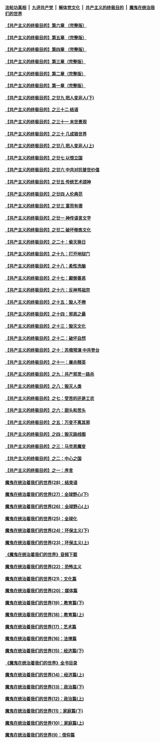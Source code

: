 

####  [法轮功真相](../../../../basic/blob/master/README.md?t=06261002) &nbsp;|&nbsp; [九评共产党](../../../../9ping.md/blob/master/README.md?t=06261002) &nbsp;|&nbsp; [解体党文化](../../../../jtdwh.md/blob/master/README.md?t=06261002)  &nbsp;|&nbsp; [共产主义的终极目的](../../../../gczydzjmd.md/blob/master/README.md?t=06261002) &nbsp;|&nbsp; [魔鬼在统治我们的世界](../../../../mgztzwmdsj.md/blob/master/README.md?t=06261002) 

#### [【共产主义的终极目的】第六章 （完整版）](../pages/nsc422/n11428913.md?t=06261002) 

#### [【共产主义的终极目的】第五章 （完整版）](../pages/nsc422/n11428912.md?t=06261002) 

#### [【共产主义的终极目的】第四章 （完整版）](../pages/nsc422/n11428907.md?t=06261002) 

#### [【共产主义的终极目的】第三章（完整版）](../pages/nsc422/n11428848.md?t=06261002) 

#### [【共产主义的终极目的】第二章（完整版）](../pages/nsc422/n11428831.md?t=06261002) 

#### [【共产主义的终极目的】第一章（完整版）](../pages/nsc422/n11417651.md?t=06261002) 

#### [【共产主义的终极目的】之廿九 把人变非人(下)](../pages/nsc422/n11344140.md?t=06261002) 

#### [【共产主义的终极目的】之三十二 结语](../pages/nsc422/n11360535.md?t=06261002) 

#### [【共产主义的终极目的】之三十一 末世景观](../pages/nsc422/n11351129.md?t=06261002) 

#### [【共产主义的终极目的】之三十 几成狼世界](../pages/nsc422/n11348280.md?t=06261002) 

#### [【共产主义的终极目的】之廿八 把人变非人(上)](../pages/nsc422/n11340492.md?t=06261002) 

#### [【共产主义的终极目的】之廿七 以恨立国](../pages/nsc422/n11336944.md?t=06261002) 

#### [【共产主义的终极目的】之廿六 中共对抗普世价值](../pages/nsc422/n11324785.md?t=06261002) 

#### [【共产主义的终极目的】之廿五 传统艺术颂神](../pages/nsc422/n11296396.md?t=06261002) 

#### [【共产主义的终极目的】之廿四 人伦典范](../pages/nsc422/n11296397.md?t=06261002) 

#### [【共产主义的终极目的】之廿三 富而有德](../pages/nsc422/n11283598.md?t=06261002) 

#### [【共产主义的终极目的】之廿一 神传语言文字](../pages/nsc422/n11263265.md?t=06261002) 

#### [【共产主义的终极目的】之廿二 破坏修炼文化](../pages/nsc422/n11245728.md?t=06261002) 

#### [【共产主义的终极目的】之二十：偷天换日](../pages/nsc422/n11238846.md?t=06261002) 

#### [【共产主义的终极目的】之十九：打开地狱门](../pages/nsc422/n11206376.md?t=06261002) 

#### [【共产主义的终极目的】之十八：柔性洗脑](../pages/nsc422/n11199994.md?t=06261002) 

#### [【共产主义的终极目的】之十七：颠倒善恶](../pages/nsc422/n11179782.md?t=06261002) 

#### [【共产主义的终极目的】之十六：反神骂祖宗](../pages/nsc422/n11166798.md?t=06261002) 

#### [【共产主义的终极目的】之十五：毁人不倦](../pages/nsc422/n11166792.md?t=06261002) 

#### [【共产主义的终极目的】之十四：邪恶之最](../pages/nsc422/n11150249.md?t=06261002) 

#### [【共产主义的终极目的】之十三：毁灭文化](../pages/nsc422/n11135227.md?t=06261002) 

#### [【共产主义的终极目的】之十二：破坏自然](../pages/nsc422/n11135214.md?t=06261002) 

#### [【共产主义的终极目的】之十：苏俄预演 中共登台](../pages/nsc422/n11118424.md?t=06261002) 

#### [【共产主义的终极目的】之十一：屠杀精英](../pages/nsc422/n11118442.md?t=06261002) 

#### [【共产主义的终极目的】之九：共产邪灵一路杀](../pages/nsc422/n11114139.md?t=06261002) 

#### [【共产主义的终极目的】之八：毁灭人类](../pages/nsc422/n11108503.md?t=06261002) 

#### [【共产主义的终极目的】之七：受苦的还是工农](../pages/nsc422/n11101809.md?t=06261002) 

#### [【共产主义的终极目的】之六：甜头和苦头](../pages/nsc422/n11096971.md?t=06261002) 

#### [【共产主义的终极目的】之五：万变不离其邪](../pages/nsc422/n11091285.md?t=06261002) 

#### [【共产主义的终极目的】之四：毁灭路线图](../pages/nsc422/n11086284.md?t=06261002) 

#### [【共产主义的终极目的】之三：马克思魔变](../pages/nsc422/n11061941.md?t=06261002) 

#### [【共产主义的终极目的】之二：中心之国](../pages/nsc422/n11047728.md?t=06261002) 

#### [【共产主义的终极目的】之一：序言](../pages/nsc422/n11086077.md?t=06261002) 

#### [魔鬼在统治着我们的世界(28)：结束语](../pages/nsc422/n10936246.md?t=06261002) 

#### [魔鬼在统治着我们的世界(27)：全球野心(下)](../pages/nsc422/n10928319.md?t=06261002) 

#### [魔鬼在统治着我们的世界(26)：全球野心(上)](../pages/nsc422/n10900318.md?t=06261002) 

#### [魔鬼在统治着我们的世界(25)：全球化](../pages/nsc422/n10788205.md?t=06261002) 

#### [魔鬼在统治着我们的世界(24)：环保主义(下)](../pages/nsc422/n10695307.md?t=06261002) 

#### [魔鬼在统治着我们的世界(23)：环保主义(上)](../pages/nsc422/n10688613.md?t=06261002) 

#### [《魔鬼在统治着我们的世界》音频下载](../pages/nsc422/n10635553.md?t=06261002) 

#### [魔鬼在统治着我们的世界(22)：恐怖主义](../pages/nsc422/n10614727.md?t=06261002) 

#### [魔鬼在统治着我们的世界(21)：文化篇](../pages/nsc422/n10597706.md?t=06261002) 

#### [魔鬼在统治着我们的世界(20)：媒体篇](../pages/nsc422/n10586579.md?t=06261002) 

#### [魔鬼在统治着我们的世界(19)：教育篇(下)](../pages/nsc422/n10564808.md?t=06261002) 

#### [魔鬼在统治着我们的世界(18)：教育篇(上)](../pages/nsc422/n10526970.md?t=06261002) 

#### [魔鬼在统治着我们的世界(17)：艺术篇](../pages/nsc422/n10499093.md?t=06261002) 

#### [魔鬼在统治着我们的世界(16)：法律篇](../pages/nsc422/n10485969.md?t=06261002) 

#### [魔鬼在统治着我们的世界(15)：经济篇(下)](../pages/nsc422/n10469975.md?t=06261002) 

#### [《魔鬼在统治着我们的世界》全书目录](../pages/nsc422/n10464261.md?t=06261002) 

#### [魔鬼在统治着我们的世界(14)：经济篇(上)](../pages/nsc422/n10457370.md?t=06261002) 

#### [魔鬼在统治着我们的世界(13)：政治篇(下)](../pages/nsc422/n10448270.md?t=06261002) 

#### [魔鬼在统治着我们的世界(12)：政治篇(上)](../pages/nsc422/n10444576.md?t=06261002) 

#### [魔鬼在统治着我们的世界(11)：家庭篇(下)](../pages/nsc422/n10440961.md?t=06261002) 

#### [魔鬼在统治着我们的世界(10)：家庭篇(上)](../pages/nsc422/n10435448.md?t=06261002) 

#### [魔鬼在统治着我们的世界(9)：信仰篇](../pages/nsc422/n10432159.md?t=06261002) 

